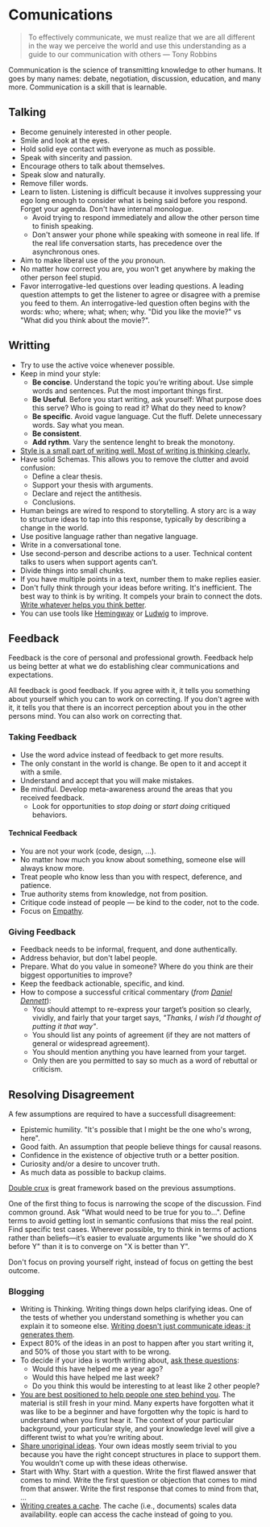 # Comunications

> To effectively communicate, we must realize that we are all different in the way we perceive the world and use this understanding as a guide to our communication with others — Tony Robbins

Communication is the science of transmitting knowledge to other humans. It goes by many names: debate, negotiation, discussion, education, and many more. Communication is a skill that is learnable.

## Talking

* Become genuinely interested in other people.
* Smile and look at the eyes.
* Hold solid eye contact with everyone as much as possible.
* Speak with sincerity and passion.
* Encourage others to talk about themselves.
* Speak slow and naturally.
* Remove filler words.
* Learn to listen. Listening is difficult because it involves suppressing your ego long enough to consider what is being said before you respond. Forget your agenda. Don't have internal monologue.
  * Avoid trying to respond immediately and allow the other person time to finish speaking.
  * Don't answer your phone while speaking with someone in real life. If the real life conversation starts, has precedence over the asynchronous ones.
* Aim to make liberal use of the _you_ pronoun.
* No matter how correct you are, you won't get anywhere by making the other person feel stupid.
* Favor interrogative-led questions over leading questions. A leading question attempts to get the listener to agree or disagree with a premise you feed to them. An interrogative-led question often begins with the words: who; where; what; when; why. "Did you like the movie?" vs "What did you think about the movie?".

## Writting

* Try to use the active voice whenever possible.
* Keep in mind your style:
  * **Be concise**. Understand the topic you’re writing about. Use simple words and sentences. Put the most important things first.
  * **Be Useful**. Before you start writing, ask yourself: What purpose does this serve? Who is going to read it? What do they need to know?
  * **Be specific**. Avoid vague language. Cut the fluff. Delete unnecessary words. Say what you mean.
  * **Be consistent**.
  * **Add rythm**. Vary the sentence lenght to break the monotony.
* [Style is a small part of writing well. Most of writing is thinking clearly.](https://www.julian.com/guide/write/intro)
* Have solid Schemas. This allows you to remove the clutter and avoid confusion:
  * Define a clear thesis.
  * Support your thesis with arguments.
  * Declare and reject the antithesis.
  * Conclusions.
* Human beings are wired to respond to storytelling. A story arc is a way to structure ideas to tap into this response, typically by describing a change in the world.
* Use positive language rather than negative language.
* Write in a conversational tone.
* Use second-person and describe actions to a user. Technical content talks to users when support agents can’t.
* Divide things into small chunks.
* If you have multiple points in a text, number them to make replies easier.
* Don't fully think through your ideas before writing. It's inefficient. The best way to think is by writing. It compels your brain to connect the dots. [Write whatever helps you think better](https://twitter.com/eugeneyan/status/1256828197410201601).
* You can use tools like [Hemingway](http://www.hemingwayapp.com/) or [Ludwig](https://ludwig.guru/) to improve.

## Feedback

Feedback is the core of personal and professional growth. Feedback help us being better at what we do establishing clear communications and expectations.

All feedback is good feedback. If you agree with it, it tells you something about yourself which you can to work on correcting. If you don't agree with it, it tells you that there is an incorrect perception about you in the other persons mind. You can also work on correcting that.

### Taking Feedback

* Use the word advice instead of feedback to get more results.
* The only constant in the world is change. Be open to it and accept it with a smile.
* Understand and accept that you will make mistakes.
* Be mindful. Develop meta-awareness around the areas that you received feedback.
  * Look for opportunities to _stop doing_ or _start doing_ critiqued behaviors.

#### Technical Feedback

* You are not your work \(code, design, ...\).
* No matter how much you know about something, someone else will always know more.
* Treat people who know less than you with respect, deference, and patience.
* True authority stems from knowledge, not from position.
* Critique code instead of people — be kind to the coder, not to the code.
* Focus on [Empathy](http://bravenewgeek.com/engineering-empathy/).

### Giving Feedback

* Feedback needs to be informal, frequent, and done authentically.
* Address behavior, but don't label people.
* Prepare. What do you value in someone? Where do you think are their biggest opportunities to improve?
* Keep the feedback actionable, specific, and kind.
* How to compose a successful critical commentary \(_from_ [_Daniel Dennett_](https://en.wikipedia.org/wiki/Daniel_Dennett)\):
  * You should attempt to re-express your target’s position so clearly, vividly, and fairly that your target says, _"Thanks, I wish I’d thought of putting it that way"_.
  * You should list any points of agreement \(if they are not matters of general or widespread agreement\).
  * You should mention anything you have learned from your target.
  * Only then are you permitted to say so much as a word of rebuttal or criticism.

## Resolving Disagreement

A few assumptions are required to have a successfull disagreement:

* Epistemic humility. "It's possible that I might be the one who's wrong, here".
* Good faith. An assumption that people believe things for causal reasons.
* Confidence in the existence of objective truth or a better position.
* Curiosity and/or a desire to uncover truth.
* As much data as possible to backup claims.

[Double crux]((https://www.lesswrong.com/posts/exa5kmvopeRyfJgCy/double-crux-a-strategy-for-resolving-disagreement)) is great framework based on the previous assumptions.

One of the first thing to focus is narrowing the scope of the discussion. Find common ground. Ask "What would need to be true for you to...". Define terms to avoid getting lost in semantic confusions that miss the real point. Find specific test cases. Wherever possible, try to think in terms of actions rather than beliefs—it’s easier to evaluate arguments like "we should do X before Y" than it is to converge on "X is better than Y".

Don't focus on proving yourself right, instead of focus on getting the best outcome.

### Blogging

* Writing is Thinking. Writing things down helps clarifying ideas. One of the tests of whether you understand something is whether you can explain it to someone else. [Writing doesn't just communicate ideas; it generates them](http://www.paulgraham.com/writing44.html).
* Expect 80% of the ideas in an post to happen after you start writing it, and 50% of those you start with to be wrong.
* To decide if your idea is worth writing about, [ask these questions](https://jvns.ca/blog/2016/05/22/how-do-you-write-blog-posts/):
  * Would this have helped me a year ago?
  * Would this have helped me last week?
  * Do you think this would be interesting to at least like 2 other people?
* [You are best positioned to help people one step behind you](https://medium.com/@racheltho/why-you-yes-you-should-blog-7d2544ac1045). The material is still fresh in your mind. Many experts have forgotten what it was like to be a beginner and have forgotten why the topic is hard to understand when you first hear it. The context of your particular background, your particular style, and your knowledge level will give a different twist to what you’re writing about.
* [Share unoriginal ideas](https://guzey.com/personal/why-have-a-blog/). Your own ideas mostly seem trivial to you because you have the right concept structures in place to support them. You wouldn’t come up with these ideas otherwise.
* Start with Why. Start with a question. Write the first flawed answer that comes to mind. Write the first question or objection that comes to mind from that answer. Write the first response that comes to mind from that, ...
* [Writing creates a cache](https://twitter.com/eugeneyan/status/1256828203840073728). The cache (i.e., documents) scales data availability. eople can access the cache instead of going to you.

